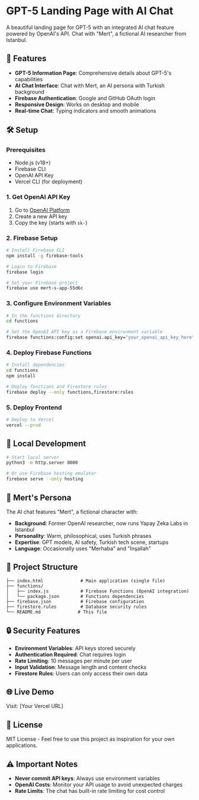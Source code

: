 # GPT-5 Landing Page with AI Chat

A beautiful landing page for GPT-5 with an integrated AI chat feature powered by OpenAI's API. Chat with "Mert", a fictional AI researcher from Istanbul.

## 🚀 Features

- **GPT-5 Information Page**: Comprehensive details about GPT-5's capabilities
- **AI Chat Interface**: Chat with Mert, an AI persona with Turkish background
- **Firebase Authentication**: Google and GitHub OAuth login
- **Responsive Design**: Works on desktop and mobile
- **Real-time Chat**: Typing indicators and smooth animations

## 🛠️ Setup

### Prerequisites
- Node.js (v18+)
- Firebase CLI
- OpenAI API Key
- Vercel CLI (for deployment)

### 1. Get OpenAI API Key
1. Go to [OpenAI Platform](https://platform.openai.com/api-keys)
2. Create a new API key
3. Copy the key (starts with `sk-`)

### 2. Firebase Setup
```bash
# Install Firebase CLI
npm install -g firebase-tools

# Login to Firebase
firebase login

# Set your Firebase project
firebase use mert-s-app-55d6c
```

### 3. Configure Environment Variables
```bash
# In the functions directory
cd functions

# Set the OpenAI API key as a Firebase environment variable
firebase functions:config:set openai.api_key="your_openai_api_key_here"
```

### 4. Deploy Firebase Functions
```bash
# Install dependencies
cd functions
npm install

# Deploy functions and Firestore rules
firebase deploy --only functions,firestore:rules
```

### 5. Deploy Frontend
```bash
# Deploy to Vercel
vercel --prod
```

## 🔧 Local Development

```bash
# Start local server
python3 -m http.server 8000

# Or use Firebase hosting emulator
firebase serve --only hosting
```

## 🤖 Mert's Persona

The AI chat features "Mert", a fictional character with:
- **Background**: Former OpenAI researcher, now runs Yapay Zeka Labs in Istanbul
- **Personality**: Warm, philosophical, uses Turkish phrases
- **Expertise**: GPT models, AI safety, Turkish tech scene, startups
- **Language**: Occasionally uses "Merhaba" and "İnşallah"

## 📁 Project Structure

```
├── index.html              # Main application (single file)
├── functions/
│   ├── index.js            # Firebase Functions (OpenAI integration)
│   └── package.json        # Functions dependencies
├── firebase.json           # Firebase configuration
├── firestore.rules         # Database security rules
└── README.md              # This file
```

## 🔒 Security Features

- **Environment Variables**: API keys stored securely
- **Authentication Required**: Chat requires login
- **Rate Limiting**: 10 messages per minute per user
- **Input Validation**: Message length and content checks
- **Firestore Rules**: Users can only access their own data

## 🌐 Live Demo

Visit: [Your Vercel URL]

## 📝 License

MIT License - Feel free to use this project as inspiration for your own applications.

## ⚠️ Important Notes

- **Never commit API keys**: Always use environment variables
- **OpenAI Costs**: Monitor your API usage to avoid unexpected charges
- **Rate Limits**: The chat has built-in rate limiting for cost control
